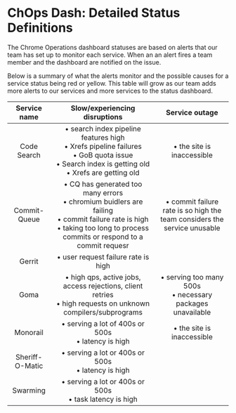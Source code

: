 # ChOps Dash: Detailed Status Definitions

The Chrome Operations dashboard statuses are based on alerts that our team has set up to monitor each service. When an an alert fires a team member and the dashboard are notified on the issue.

Below is a summary of what the alerts monitor and the possible causes for a service status being red or yellow. This table will grow as our team adds more alerts to our services and more services to the status dashboard.

| **Service name**  | **Slow/experiencing disruptions** | **Service outage**
|:-----------------:|:---------------------------------:|:-------------------:
| Code Search | • search index pipeline features high<br>• Xrefs pipeline failures<br>• GoB quota issue<br>• Search index is getting old<br>• Xrefs are getting old | • the site is inaccessible |
| Commit-Queue | • CQ has generated too many errors<br>• chromium buidlers are failing<br>• commit failure rate is high<br>• taking too long to process commits or respond to a commit requesr  | • commit failure rate is so high the team considers the service unusable |
| Gerrit | • user request failure rate is high |  |
| Goma | • high qps, active jobs, access rejections, client retries<br>• high requests on unknown compilers/subprograms | • serving too many 500s<br>• necessary packages unavailable |
| Monorail | • serving a lot of 400s or 500s<br>• latency is high | • the site is inaccessible |
| Sheriff-O-Matic | • serving a lot or 400s or 500s<br>• latency is high |  |
| Swarming | • serving a lot or 400s or 500s<br>• task latency is high |  |

